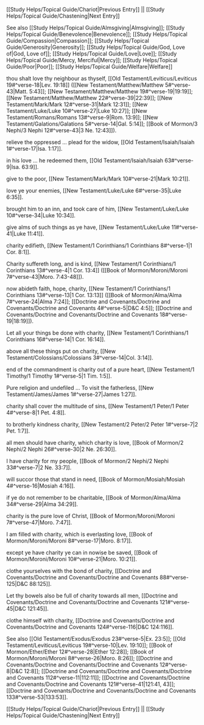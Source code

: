 [[Study Helps/Topical Guide/Chariot|Previous Entry]]  ||  [[Study Helps/Topical Guide/Chastening|Next Entry]]

 See also [[Study Helps/Topical Guide/Almsgiving|Almsgiving]]; [[Study Helps/Topical Guide/Benevolence|Benevolence]]; [[Study Helps/Topical Guide/Compassion|Compassion]]; [[Study Helps/Topical Guide/Generosity|Generosity]]; [[Study Helps/Topical Guide/God, Love of|God, Love of]]; [[Study Helps/Topical Guide/Love|Love]]; [[Study Helps/Topical Guide/Mercy, Merciful|Mercy]]; [[Study Helps/Topical Guide/Poor|Poor]]; [[Study Helps/Topical Guide/Welfare|Welfare]]

 thou shalt love thy neighbour as thyself, [[Old Testament/Leviticus/Leviticus 19#^verse-18|Lev. 19:18]] ([[New Testament/Matthew/Matthew 5#^verse-43|Matt. 5:43]]; [[New Testament/Matthew/Matthew 19#^verse-19|19:19]]; [[New Testament/Matthew/Matthew 22#^verse-39|22:39]]; [[New Testament/Mark/Mark 12#^verse-31|Mark 12:31]]; [[New Testament/Luke/Luke 10#^verse-27|Luke 10:27]]; [[New Testament/Romans/Romans 13#^verse-9|Rom. 13:9]]; [[New Testament/Galations/Galations 5#^verse-14|Gal. 5:14]]; [[Book of Mormon/3 Nephi/3 Nephi 12#^verse-43|3 Ne. 12:43]]).

 relieve the oppressed ... plead for the widow, [[Old Testament/Isaiah/Isaiah 1#^verse-17|Isa. 1:17]].

 in his love ... he redeemed them, [[Old Testament/Isaiah/Isaiah 63#^verse-9|Isa. 63:9]].

 give to the poor, [[New Testament/Mark/Mark 10#^verse-21|Mark 10:21]].

 love ye your enemies, [[New Testament/Luke/Luke 6#^verse-35|Luke 6:35]].

 brought him to an inn, and took care of him, [[New Testament/Luke/Luke 10#^verse-34|Luke 10:34]].

 give alms of such things as ye have, [[New Testament/Luke/Luke 11#^verse-41|Luke 11:41]].

 charity edifieth, [[New Testament/1 Corinthians/1 Corinthians 8#^verse-1|1 Cor. 8:1]].

 Charity suffereth long, and is kind, [[New Testament/1 Corinthians/1 Corinthians 13#^verse-4|1 Cor. 13:4]] ([[Book of Mormon/Moroni/Moroni 7#^verse-43|Moro. 7:43-48]]).

 now abideth faith, hope, charity, [[New Testament/1 Corinthians/1 Corinthians 13#^verse-13|1 Cor. 13:13]] ([[Book of Mormon/Alma/Alma 7#^verse-24|Alma 7:24]]; [[Doctrine and Covenants/Doctrine and Covenants/Doctrine and Covenants 4#^verse-5|D&C 4:5]]; [[Doctrine and Covenants/Doctrine and Covenants/Doctrine and Covenants 18#^verse-19|18:19]]).

 Let all your things be done with charity, [[New Testament/1 Corinthians/1 Corinthians 16#^verse-14|1 Cor. 16:14]].

 above all these things put on charity, [[New Testament/Colossians/Colossians 3#^verse-14|Col. 3:14]].

 end of the commandment is charity out of a pure heart, [[New Testament/1 Timothy/1 Timothy 1#^verse-5|1 Tim. 1:5]].

 Pure religion and undefiled ... To visit the fatherless, [[New Testament/James/James 1#^verse-27|James 1:27]].

 charity shall cover the multitude of sins, [[New Testament/1 Peter/1 Peter 4#^verse-8|1 Pet. 4:8]].

 to brotherly kindness charity, [[New Testament/2 Peter/2 Peter 1#^verse-7|2 Pet. 1:7]].

 all men should have charity, which charity is love, [[Book of Mormon/2 Nephi/2 Nephi 26#^verse-30|2 Ne. 26:30]].

 I have charity for my people, [[Book of Mormon/2 Nephi/2 Nephi 33#^verse-7|2 Ne. 33:7]].

 will succor those that stand in need, [[Book of Mormon/Mosiah/Mosiah 4#^verse-16|Mosiah 4:16]].

 if ye do not remember to be charitable, [[Book of Mormon/Alma/Alma 34#^verse-29|Alma 34:29]].

 charity is the pure love of Christ, [[Book of Mormon/Moroni/Moroni 7#^verse-47|Moro. 7:47]].

 I am filled with charity, which is everlasting love, [[Book of Mormon/Moroni/Moroni 8#^verse-17|Moro. 8:17]].

 except ye have charity ye can in nowise be saved, [[Book of Mormon/Moroni/Moroni 10#^verse-21|Moro. 10:21]].

 clothe yourselves with the bond of charity, [[Doctrine and Covenants/Doctrine and Covenants/Doctrine and Covenants 88#^verse-125|D&C 88:125]].

 Let thy bowels also be full of charity towards all men, [[Doctrine and Covenants/Doctrine and Covenants/Doctrine and Covenants 121#^verse-45|D&C 121:45]].

 clothe himself with charity, [[Doctrine and Covenants/Doctrine and Covenants/Doctrine and Covenants 124#^verse-116|D&C 124:116]].

 See also [[Old Testament/Exodus/Exodus 23#^verse-5|Ex. 23:5]]; [[Old Testament/Leviticus/Leviticus 19#^verse-10|Lev. 19:10]]; [[Book of Mormon/Ether/Ether 12#^verse-28|Ether 12:28]]; [[Book of Mormon/Moroni/Moroni 8#^verse-26|Moro. 8:26]]; [[Doctrine and Covenants/Doctrine and Covenants/Doctrine and Covenants 12#^verse-8|D&C 12:8]]; [[Doctrine and Covenants/Doctrine and Covenants/Doctrine and Covenants 112#^verse-11|112:11]]; [[Doctrine and Covenants/Doctrine and Covenants/Doctrine and Covenants 121#^verse-41|121:41, 43]]; [[Doctrine and Covenants/Doctrine and Covenants/Doctrine and Covenants 133#^verse-53|133:53]].

[[Study Helps/Topical Guide/Chariot|Previous Entry]]  ||  [[Study Helps/Topical Guide/Chastening|Next Entry]]